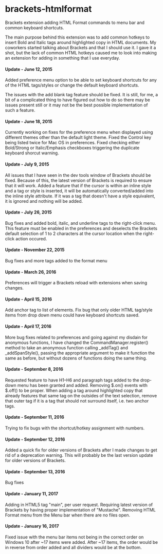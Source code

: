 brackets-htmlformat
==================

Brackets extension adding HTML Format commands to menu bar and common keyboard shortcuts.

The main purpose behind this extension was to add common hotkeys to insert Bold and Italic 
tags around highlighted copy in HTML documents. My coworkers started talking about Brackets 
and that I should use it. I gave it a shot, but the lack of common HTML hotkeys caused me to 
look into making an extension for adding in something that I use everyday.


#### Update - June 12, 2015
Added preference menu option to be able to set keyboard shortcuts for any of the HTML tags/styles 
or change the default keyboard shortcuts.

The issues with the add blank tag feature should be fixed. It is still, for me, a bit of a 
complicated thing to have figured out how to do so there may be issues present still or it 
may not be the best possible implementation of such a feature.


#### Update - June 18, 2015
Currently working on fixes for the preference menu when displayed using different themes other 
than the default light theme. Fixed the Control key being listed twice for Mac OS in preferences.
Fixed checking either Bold/Strong or Italic/Emphasis checkboxes triggering the duplicate 
keyboard shorcut warning.


#### Update - July 9, 2015
All issues that I have seen in the dev tools window of Brackets should be fixed. Because of 
this, the latest version of Brackets is required to ensure that it will work. Added a feature
that if the cursor is within an inline style and a tag or style is inserted, it will be 
automatically converted/added into the inline style attribute. If it was a tag that 
doesn't have a style equivalent, it is ignored and nothing will be added.


#### Update - July 26, 2015
Bug fixes and added bold, italic, and underline tags to the right-click menu. This feature must 
be enabled in the preferences and deselects the Brackets default selection of 1 to 2 characters 
at the cursor location when the right-click action occured.


#### Update - November 22, 2015
Bug fixes and more tags added to the format menu


#### Update - March 26, 2016
Preferences will trigger a Brackets reload with extensions when saving changes.


#### Update - April 15, 2016
Add anchor tag to list of elements. Fix bug that only older HTML tag/style items from drop down menu
could have keyboard shortcuts saved.


#### Update - April 17, 2016
More bug fixes related to preferences and going against my disdain for anonymous functions, I have 
changed the CommandManager.register() method to take an anonymous function calling _addTag() and 
_addSpanStyle(), passing the appropriate argument to make it function the same as before, but 
without dozens of functions doing the same thing.


#### Update - September 8, 2016
Requested feature to have H1–H6 and paragraph tags added to the drop-down menu has been granted and added.
Removing $.on() events with $.off() to be proper. When adding a tag around highlighted copy that already 
features that same tag on the outsides of the text selection, remove that outer tag if it is a tag that 
should not surround itself, i.e. two anchor tags.


#### Update - September 11, 2016
Trying to fix bugs with the shortcut/hotkey assignment with numbers.


#### Update - September 12, 2016
Added a quick fix for older versions of Brackets after I made changes to get rid of a deprecation warning.
This will probably be the last version update for older versions of Brackets.


#### Update - September 13, 2016
Bug fixes


#### Update - January 11, 2017
Adding in HTML5 tag "main", per user request. Requiring latest version of Brackets by having proper 
implementation of "Mustache". Removing HTML Format menu from the Menu bar when there are no files open.


#### Update - January 16, 2017
Fixed issue with the menu bar items not being in the correct order on Windows 10 after ~17 items were added. 
After ~17 items, the order would be in reverse from order added and all dividers would be at the bottom.
